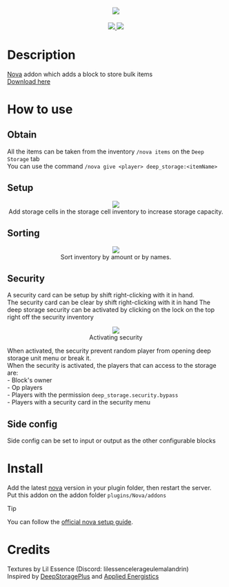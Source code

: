 <h1 align="center">
    <img src="https://github.com/CptbeffHeart/DeepStorage/assets/51067790/56b79f88-439c-411e-b484-5ccc355ce0ef">
</h1>
<p align="center">
  <a href="https://github.com/CptBeffHeart/DeepStorage/stargazers">
    <img src="https://img.shields.io/github/stars/CptBeffHeart/DeepStorage">
  </a>
  <a href="https://github.com/CptbeffHeart/DeepStorage/releases">
    <img src="https://img.shields.io/github/downloads/CptbeffHeart/DeepStorage/total.svg">
  </a>
</p>

# Description
[Nova](https://github.com/xenondevs/Nova) addon which adds a block to store bulk items<br>
[Download here](https://github.com/CptbeffHeart/DeepStorage/releases)

# How to use

## Obtain
All the items can be taken from the inventory `/nova items` on the `Deep Storage` tab
<br>
You can use the command `/nova give <player> deep_storage:<itemName>`

## Setup
<p align="center">
  <img src="https://github.com/CptbeffHeart/DeepStorage/assets/51067790/e9a894d8-8227-48bb-8c55-8aef040529b0">
    <br>
    Add storage cells in the storage cell inventory to increase storage capacity.
</p>

## Sorting
<p align="center">
  <img src="https://github.com/CptbeffHeart/DeepStorage/assets/51067790/7c998e96-e051-4aa2-91df-79d9088c58e6">
    <br>
    Sort inventory by amount or by names.
</p>

## Security
A security card can be setup by shift right-clicking with it in hand.
<br>
The security card can be clear by shift right-clicking with it in hand
The deep storage security can be activated by clicking on the lock on the top right off the security inventory
<p align="center">
  <img src="https://github.com/CptbeffHeart/DeepStorage/assets/51067790/26da4762-4a05-4340-9bf4-d3eac68ea659">
    <br>
    Activating security
</p>

When activated, the security prevent random player from opening deep storage unit menu or break it.
<br>
When the security is activated, the players that can access to the storage are:
<br>- Block's owner
<br>- Op players
<br>- Players with the permission `deep_storage.security.bypass`
<br>- Players with a security card in the security menu

## Side config
Side config can be set to input or output as the other configurable blocks

# Install
Add the latest [nova](https://github.com/xenondevs/Nova) version in your plugin folder, then restart the server.<br>
Put this addon on the addon folder `plugins/Nova/addons`
>[!Tip]
> You can follow the [official nova setup guide](https://xenondevs.xyz/docs/nova/admin/setup/).

# Credits
Textures by Lil Essence (Discord: lilessencelerageulemalandrin)
<br>
Inspired by [DeepStoragePlus](https://github.com/christopherwalkerml/DeepStoragePlus) and [Applied Energistics](https://www.curseforge.com/minecraft/mc-mods/applied-energistics-2)
